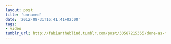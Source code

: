 ```yaml
---
layout: post
title: 'unnamed'
date: '2012-08-31T16:41:41+02:00'
tags:
- video
tumblr_url: http://fabiantheblind.tumblr.com/post/30587215355/done-as-my-final-bachelor-project-in-the-h-da
---
```

